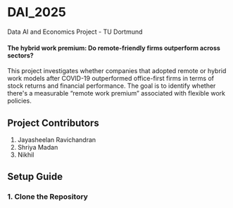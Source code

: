 # DAI_2025
Data AI and Economics Project - TU Dortmund

#### The hybrid work premium: Do remote-friendly firms outperform across sectors?​
This project investigates whether companies that adopted remote or hybrid work models after COVID-19 outperformed office-first firms in terms of stock returns and financial performance. The goal is to identify whether there's a measurable “remote work premium” associated with flexible work policies.

## Project Contributors
1. Jayasheelan Ravichandran
2. Shriya Madan
3. Nikhil

## Setup Guide

### 1. Clone the Repository

```bash

